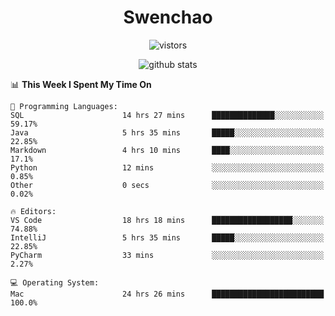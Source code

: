 <h1 align="center">Swenchao</h3>

<p align="center">
  <img src="https://visitor-badge.glitch.me/badge?page_id=Swenchao" alt="vistors" />
</p>

<p align="center">
  <img src="https://github-readme-stats.vercel.app/api?username=Swenchao&count_private=true&show_icons=true&theme=vue-dark&hide_title=true" alt="github stats" />
</p>

<!--START_SECTION:waka-->
📊 **This Week I Spent My Time On** 

```text
💬 Programming Languages: 
SQL                      14 hrs 27 mins      ██████████████░░░░░░░░░░░   59.17% 
Java                     5 hrs 35 mins       █████░░░░░░░░░░░░░░░░░░░░   22.85% 
Markdown                 4 hrs 10 mins       ████░░░░░░░░░░░░░░░░░░░░░   17.1% 
Python                   12 mins             ░░░░░░░░░░░░░░░░░░░░░░░░░   0.85% 
Other                    0 secs              ░░░░░░░░░░░░░░░░░░░░░░░░░   0.02%

🔥 Editors: 
VS Code                  18 hrs 18 mins      ██████████████████░░░░░░░   74.88% 
IntelliJ                 5 hrs 35 mins       █████░░░░░░░░░░░░░░░░░░░░   22.85% 
PyCharm                  33 mins             ░░░░░░░░░░░░░░░░░░░░░░░░░   2.27%

💻 Operating System: 
Mac                      24 hrs 26 mins      █████████████████████████   100.0%

```


<!--END_SECTION:waka-->
